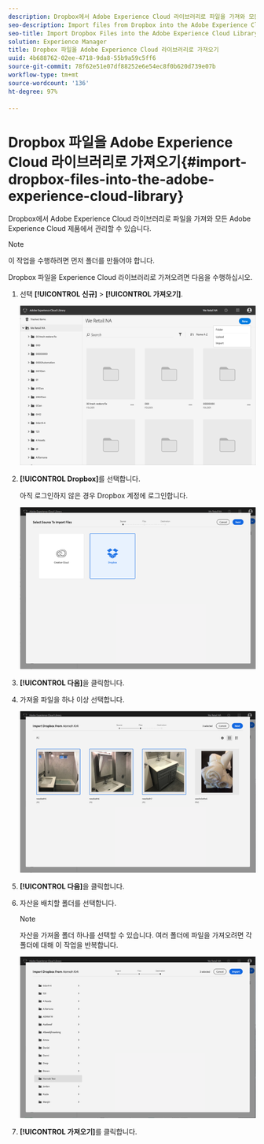 ```yaml
---
description: Dropbox에서 Adobe Experience Cloud 라이브러리로 파일을 가져와 모든 Adobe Experience Cloud 제품에서 관리할 수 있습니다.
seo-description: Import files from Dropbox into the Adobe Experience Cloud Library to manage them from any Adobe Experience Cloud product.
seo-title: Import Dropbox Files into the Adobe Experience Cloud Library
solution: Experience Manager
title: Dropbox 파일을 Adobe Experience Cloud 라이브러리로 가져오기
uuid: 4b688762-02ee-4718-9da8-55b9a59c5ff6
source-git-commit: 78f62e51e07df88252e6e54ec8f0b620d739e07b
workflow-type: tm+mt
source-wordcount: '136'
ht-degree: 97%

---
```



# Dropbox 파일을 Adobe Experience Cloud 라이브러리로 가져오기{#import-dropbox-files-into-the-adobe-experience-cloud-library}

Dropbox에서 Adobe Experience Cloud 라이브러리로 파일을 가져와 모든 Adobe Experience Cloud 제품에서 관리할 수 있습니다.

>[!NOTE]
>
>이 작업을 수행하려면 먼저 폴더를 만들어야 합니다.

Dropbox 파일을 Experience Cloud 라이브러리로 가져오려면 다음을 수행하십시오.

1. 선택 **[!UICONTROL 신규]** > **[!UICONTROL 가져오기]**.

   ![](assets/library_new_folder_upload.png)

1. **[!UICONTROL Dropbox]**&#x200B;를 선택합니다.

   아직 로그인하지 않은 경우 Dropbox 계정에 로그인합니다.

   ![](assets/library_import_db.png)

1. **[!UICONTROL 다음]**&#x200B;을 클릭합니다.
1. 가져올 파일을 하나 이상 선택합니다.

   ![](assets/library_import_db_files_selected.png)

1. **[!UICONTROL 다음]**&#x200B;을 클릭합니다.
1. 자산을 배치할 폴더를 선택합니다.

   >[!NOTE]
   >
   >자산을 가져올 폴더 하나를 선택할 수 있습니다. 여러 폴더에 파일을 가져오려면 각 폴더에 대해 이 작업을 반복합니다.

   ![](assets/library_import_db_folder_select.png)

1. **[!UICONTROL 가져오기]**&#x200B;를 클릭합니다.

